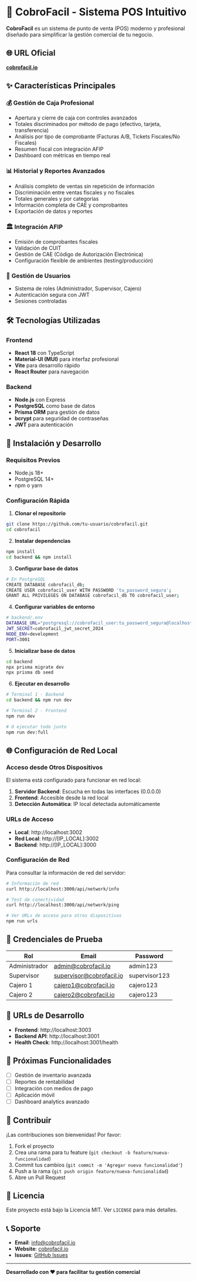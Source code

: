 # 🚀 CobroFacil - Sistema POS Intuitivo

**CobroFacil** es un sistema de punto de venta (POS) moderno y profesional diseñado para simplificar la gestión comercial de tu negocio.

## 🌐 URL Oficial
**[cobrofacil.io](https://cobrofacil.io)**

## ✨ Características Principales

### 💰 **Gestión de Caja Profesional**
- Apertura y cierre de caja con controles avanzados
- Totales discriminados por método de pago (efectivo, tarjeta, transferencia)
- Análisis por tipo de comprobante (Facturas A/B, Tickets Fiscales/No Fiscales)
- Resumen fiscal con integración AFIP
- Dashboard con métricas en tiempo real

### 📊 **Historial y Reportes Avanzados**
- Análisis completo de ventas sin repetición de información
- Discriminación entre ventas fiscales y no fiscales
- Totales generales y por categorías
- Información completa de CAE y comprobantes
- Exportación de datos y reportes

### 🏛️ **Integración AFIP**
- Emisión de comprobantes fiscales
- Validación de CUIT
- Gestión de CAE (Código de Autorización Electrónica)
- Configuración flexible de ambientes (testing/producción)

### 👥 **Gestión de Usuarios**
- Sistema de roles (Administrador, Supervisor, Cajero)
- Autenticación segura con JWT
- Sesiones controladas

## 🛠️ Tecnologías Utilizadas

### Frontend
- **React 18** con TypeScript
- **Material-UI (MUI)** para interfaz profesional
- **Vite** para desarrollo rápido
- **React Router** para navegación

### Backend  
- **Node.js** con Express
- **PostgreSQL** como base de datos
- **Prisma ORM** para gestión de datos
- **bcrypt** para seguridad de contraseñas
- **JWT** para autenticación

## 🚀 Instalación y Desarrollo

### Requisitos Previos
- Node.js 18+
- PostgreSQL 14+
- npm o yarn

### Configuración Rápida

1. **Clonar el repositorio**
```bash
git clone https://github.com/tu-usuario/cobrofacil.git
cd cobrofacil
```

2. **Instalar dependencias**
```bash
npm install
cd backend && npm install
```

3. **Configurar base de datos**
```bash
# En PostgreSQL
CREATE DATABASE cobrofacil_db;
CREATE USER cobrofacil_user WITH PASSWORD 'tu_password_segura';
GRANT ALL PRIVILEGES ON DATABASE cobrofacil_db TO cobrofacil_user;
```

4. **Configurar variables de entorno**
```bash
# backend/.env
DATABASE_URL="postgresql://cobrofacil_user:tu_password_segura@localhost:5432/cobrofacil_db"
JWT_SECRET=cobrofacil_jwt_secret_2024
NODE_ENV=development
PORT=3001
```

5. **Inicializar base de datos**
```bash
cd backend
npx prisma migrate dev
npx prisma db seed
```

6. **Ejecutar en desarrollo**
```bash
# Terminal 1 - Backend
cd backend && npm run dev

# Terminal 2 - Frontend  
npm run dev

# O ejecutar todo junto
npm run dev:full
```

## 🌐 Configuración de Red Local

### Acceso desde Otros Dispositivos

El sistema está configurado para funcionar en red local:

1. **Servidor Backend**: Escucha en todas las interfaces (0.0.0.0)
2. **Frontend**: Accesible desde la red local
3. **Detección Automática**: IP local detectada automáticamente

### URLs de Acceso

- **Local**: http://localhost:3002
- **Red Local**: http://[IP_LOCAL]:3002
- **Backend**: http://[IP_LOCAL]:3000

### Configuración de Red

Para consultar la información de red del servidor:

```bash
# Información de red
curl http://localhost:3000/api/network/info

# Test de conectividad
curl http://localhost:3000/api/network/ping

# Ver URLs de acceso para otros dispositivos
npm run urls
```

## 📧 Credenciales de Prueba

| Rol | Email | Password |
|-----|-------|----------|
| Administrador | admin@cobrofacil.io | admin123 |
| Supervisor | supervisor@cobrofacil.io | supervisor123 |
| Cajero 1 | cajero1@cobrofacil.io | cajero123 |
| Cajero 2 | cajero2@cobrofacil.io | cajero123 |

## 📱 URLs de Desarrollo

- **Frontend**: http://localhost:3003
- **Backend API**: http://localhost:3001
- **Health Check**: http://localhost:3001/health

## 🎯 Próximas Funcionalidades

- [ ] Gestión de inventario avanzada
- [ ] Reportes de rentabilidad
- [ ] Integración con medios de pago
- [ ] Aplicación móvil
- [ ] Dashboard analytics avanzado

## 🤝 Contribuir

¡Las contribuciones son bienvenidas! Por favor:

1. Fork el proyecto
2. Crea una rama para tu feature (`git checkout -b feature/nueva-funcionalidad`)
3. Commit tus cambios (`git commit -m 'Agregar nueva funcionalidad'`)
4. Push a la rama (`git push origin feature/nueva-funcionalidad`) 
5. Abre un Pull Request

## 📄 Licencia

Este proyecto está bajo la Licencia MIT. Ver `LICENSE` para más detalles.

## 📞 Soporte

- **Email**: info@cobrofacil.io
- **Website**: [cobrofacil.io](https://cobrofacil.io)
- **Issues**: [GitHub Issues](https://github.com/tu-usuario/cobrofacil/issues)

---

**Desarrollado con ❤️ para facilitar tu gestión comercial**
